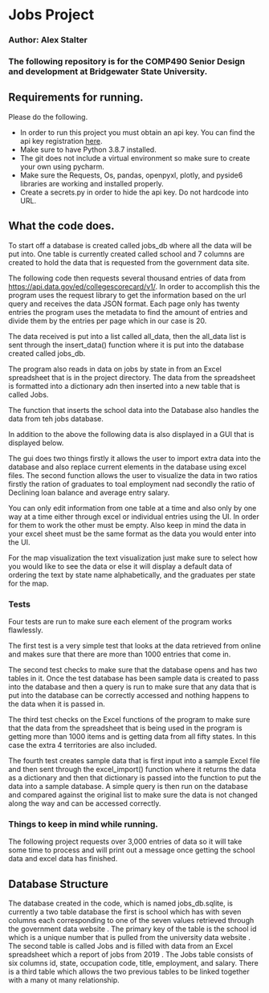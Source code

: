 # Jobs Project
### Author: Alex Stalter
### The following repository is for the COMP490 Senior Design and development at Bridgewater State University.

## Requirements for running.

Please do the following.

- In order to run this project you must obtain an api key. You can find the api key registration [here](https://api.data.gov/signup/).
- Make sure to have Python 3.8.7 installed.
- The git does not include a virtual environment so make sure to create your own using pycharm.   
- Make sure the Requests, Os, pandas, openpyxl, plotly, and pyside6 libraries are working and installed properly.
- Create a secrets.py in order to hide the api key. Do not hardcode into URL.

## What the code does.

To start off a database is created called jobs_db where all the data will be put into. One table is currently created 
called school and 7 columns are created to hold the data that is requested from the government data site.

The following code then requests several thousand entries of data from https://api.data.gov/ed/collegescorecard/v1/. In order 
to accomplish this the program uses the request library to get the information based on the url query and receives the data
JSON format. Each page only has twenty entries the program uses the metadata to find the amount of entries and divide
them by the entries per page which in our case is 20. 

The data received is put into a list called all_data, then the all_data list is sent through the insert_data() function
where it is put into the database created called jobs_db. 

The program also reads in data on jobs by state in from an Excel spreadsheet that is in the project directory. The data 
from the spreadsheet is formatted into a dictionary adn then inserted into a new table that is called Jobs.

The function that inserts the school data into the Database also handles the data from teh jobs database.

In addition to the above the following data is also displayed in a GUI that is displayed below.

The gui does two things firstly it allows the user to import extra data into the database and also replace current
elements in the database using excel files. The second function allows the user to visualize the data in two ratios
firstly the ration of graduates to toal employment nad secondly the ratio of Declining loan balance and average entry
salary.

You can only edit information from one table at a time and also only by one way at a time either through excel
or individual entries using the UI. In order for them to work the other must be empty. Also keep in mind
the data in your excel sheet must be the same format as the data you would enter into the UI.

For the map visualization the text visualization just make sure to select how you would like to see the data or else it 
will display a default data of ordering the text by state name alphabetically, and the graduates per state for the map.

### Tests

Four tests are run to make sure each element of the program works flawlessly.

The first test is a very simple test that looks at the data retrieved from online and makes sure that there are more
than 1000 entries that come in.

The second test checks to make sure that the database opens and has two tables in it. Once the test database has been
sample data is created to pass into the database and then a query is run to make sure that any data that is put into the 
database can be correctly accessed and nothing happens to the data when it is passed in. 

The third test checks on the Excel functions of the program to make sure that the data from the spreadsheet that is
being used in the program is getting more than 1000 items and is getting data from all fifty states. In this case the
extra 4 territories are also included.

The fourth test creates sample data that is first input into a sample Excel file and then sent through the excel_import()
function where it returns the data as a dictionary and then that dictionary is passed into the function to put the data 
into a sample database. A simple query is then run on the database and compared against the original list to make sure
the data is not changed along the way and can be accessed correctly.

### Things to keep in mind while running.

The following project requests over 3,000 entries of data so it will take some time to process and will print out
a message once getting the school data and excel data has finished.

## Database Structure

The database created in the code, which is named jobs_db.sqlite, is currently a two table database the first is school 
which has with seven columns each corresponding to one of the seven values retrieved through the government data website
. The primary key of the table is the school id which is a unique number that is pulled from the university data website
. The second table is called Jobs and is filled with data from an Excel spreadsheet which a report of jobs from 2019
. The Jobs table consists of six columns id, state, occupation code, title, employment, and salary. There is a third 
table which allows the two previous tables to be linked together with a many ot many relationship.
